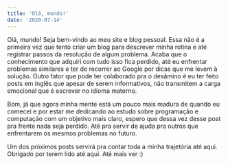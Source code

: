 ```yaml
---
title: 'Olá, mundo!'
date: '2020-07-14'
---
```


Olá, mundo! Seja bem-vindo ao meu site e blog pessoal. Essa não é a primeira vez que tento criar um blog para descrever minha rotina e até registrar passos da resolução de algum problema. Acaba que o conhecimento que adquiri com tudo isso fica perdido, até eu enfrentar problemas similares e ter de recorrer ao Google por dicas que me levem à solução. Outro fator que pode ter colaborado pra o desâmino é eu ter feito posts em inglês que apesar de serem informativos, não transmitem a carga emocional que é escrever no idioma materno.

Bom, já que agora minha mente está um pouco mais madura de quando eu comecei e por estar me dedicando ao estudo sobre programação e computação com um objetivo mais claro, espero que dessa vez desse post pra frente nada seja perdido. Até pra servir de ajuda pra outros que enfrentarem os mesmos problemas no futuro.

Um dos próximos posts servirá pra contar toda a minha trajetória até aqui. Obrigado por terem lido até aqui. Até mais ver :)
